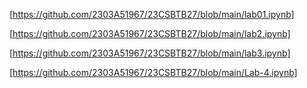 [https://github.com/2303A51967/23CSBTB27/blob/main/lab01.ipynb]

[https://github.com/2303A51967/23CSBTB27/blob/main/lab2.ipynb]

[https://github.com/2303A51967/23CSBTB27/blob/main/lab3.ipynb]

[https://github.com/2303A51967/23CSBTB27/blob/main/Lab-4.ipynb]


